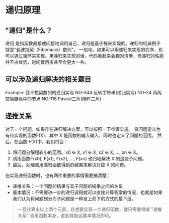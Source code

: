 # 递归原理

## "递归"是什么？

递归 是指函数直接或间接地调用自己，递归是基于栈来实现的。递归的经典例子就是"斐波拉契（Fibonacci）数列"。
一般地，如果可以用递归来实现的程序，也可以通过循环来实现。用递归来实现的话，代码看起来会相对清晰，但递归的性能
并不占优势，时间敷再多甚至会更大一些。

## 可以涉及递归解决的相关题目

Example: 斐不拉契数列的递归实现
NO-344 反转字符串(递归实现)
NO-24 两两交换链表中的节点
NO-118 Pascal三角(杨辉三角)

## 递推关系

对于一个问题，如果存在递归解决方案，可以按照一下步骤实施。
将问题定义为有待实现的函数F(X)，其中 X 是函数的输入输入，同时也定义了问题的范围。
然后，在函数 F(X)中，我们将会：

1. 将问题分解程较小的范围。x0 ∈ X, x1 ∈ X, x2 ∈ X, ..., xn ∈ X。
2. 调用函数F(x0), F(x1), F(x2), ..., F(xn) 递归地解决 X 的这些子问题。
3. 最后，处理调用递归函数得到的结果来解决对应 X 的问题。 

在实现递归函数时，也有两件重要的事情需要搞清楚：
- 递推关系：一个问题的结果与其子问题的结果之间的关系
- 基本情况：不需要进一步的递归调用就可以直接计算答案的情况，也就是如果我们认为将问题划分为子问题是一种自上而下的方式的最下层。

> 一旦计算出以上两个元素，在想要实现一个递归函数，就只需要根据 "递推关系" 调用函数本身，直到其抵达基本情况即可。

